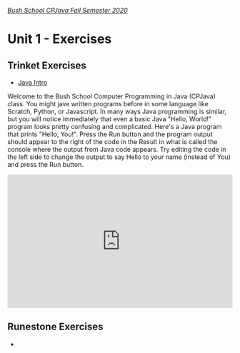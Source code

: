 [_Bush School CPJava Fall Semester 2020_](https://chandrunarayan.github.io/cpjava/)

# Unit 1 - Exercises

## Trinket Exercises
* [Java Intro](JavaBasics.html)

Welcome to the Bush School Computer Programming in Java (CPJava) class. You might jave written programs before in some language like Scratch, Python, or Javascript. In many ways Java programming is similar, but you will notice immediately that even a basic Java "Hello, World!" program looks pretty confusing and complicated. Here's a Java program that prints "Hello, You!". Press the Run button and the program output should appear to the right of the code in the Result in what is called the console where the output from Java code appears.  Try editing the code in the left side to change the output to say Hello to your name (instead of You) and press the Run button.
<iframe src="https://trinket.io/embed/java/568a63bc9d?showInstructions=true" width="100%" height="300" frameborder="0" marginwidth="0" marginheight="0" allowfullscreen></iframe>

## Runestone Exercises
* 

